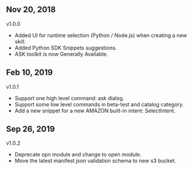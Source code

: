 ## Nov 20, 2018
v1.0.0
- Added UI for runtime selection (Python / Node.js) when creating a new skill.
- Added Python SDK Snippets suggestions.
- ASK toolkit is now Generally Available.

## Feb 10, 2019
v1.0.1
- Support one high level command: ask dialog.
- Support some low level commands in beta-test and catalog category.
- Add a new snippet for a new AMAZON built-in intent: SelectIntent.

## Sep 26, 2019
v1.0.2
- Deprecate opn module and change to open module.
- Move the latest manifest json validation schema to new s3 bucket.
